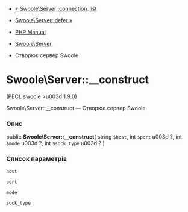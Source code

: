 - [«
Swoole\Server::connection_list](swoole-server.connection-list.md)
- [Swoole\Server::defer »](swoole-server.defer.md)

- [PHP Manual](index.md)
- [Swoole\Server](class.swoole-server.md)
- Створює сервер Swoole

# Swoole\Server::\_\_construct

(PECL swoole \>u003d 1.9.0)

Swoole\Server::\_\_construct — Створює сервер Swoole

### Опис

public **Swoole\Server::\_\_construct**(
string `$host`,
int `$port` u003d ?,
int `$mode` u003d ?,
int `$sock_type` u003d ?
)

### Список параметрів

`host`

`port`

`mode`

`sock_type`
